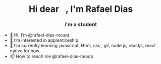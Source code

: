 <h1 align="center">Hi dear <img src="https://raw.githubusercontent.com/kaueMarques/kaueMarques/master/hi.gif" width="15px">, I'm Rafael Dias</h1>
<h3 align="center">i'm a student</h3>
<!--<p align="left"> <img src="https://komarev.com/ghpvc/?username=RafaelDias" alt="RafaelDias" /> </p>-->

- 👋 Hi, I’m @rafael-dias-moura
- 👀 I’m interested in apprenticeship.
- 🌱 I’m currently learning  javascript, Html, css , git, node.js, reactjs, react native for now.
- 📫 How to reach me @rafael-dias-moura



